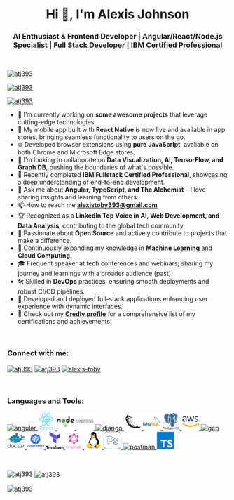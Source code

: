 <h1 align="center">Hi 👋, I'm Alexis Johnson</h1>
<h3 align="center">AI Enthusiast & Frontend Developer | Angular/React/Node.js Specialist | Full Stack Developer | IBM Certified Professional</h3>
<br/>

<p align="left"> <img src="https://komarev.com/ghpvc/?username=atj393&label=Profile%20views&color=0e75b6&style=flat" alt="atj393" /> </p>

<p align="left"> <a href="https://github.com/ryo-ma/github-profile-trophy"><img src="https://github-profile-trophy.vercel.app/?username=atj393" alt="atj393" /></a> </p>

<p align="left"> <a href="https://twitter.com/atj393" target="blank"><img src="https://img.shields.io/twitter/follow/atj393?logo=twitter&style=for-the-badge" alt="atj393" /></a> </p>

- 🔭 I’m currently working on **some awesome projects** that leverage cutting-edge technologies.
- 📱 My mobile app built with **React Native** is now live and available in app stores, bringing seamless functionality to users on the go.
- 🌐 Developed browser extensions using **pure JavaScript**, available on both Chrome and Microsoft Edge stores.
- 👯 I’m looking to collaborate on **Data Visualization, AI, TensorFlow, and Graph DB**, pushing the boundaries of what's possible.
- 📢 Recently completed **IBM Fullstack Certified Professional**, showcasing a deep understanding of end-to-end development.
- 💬 Ask me about **Angular, TypeScript, and The Alchemist** – I love sharing insights and learning from others.
- 📫 How to reach me **alexistoby393@gmail.com**
- 🏆 Recognized as a **LinkedIn Top Voice in AI, Web Development, and Data Analysis**, contributing to the global tech community.
- 🌟 Passionate about **Open Source** and actively contribute to projects that make a difference.
- 🧠 Continuously expanding my knowledge in **Machine Learning** and **Cloud Computing**.
- 🎓 Frequent speaker at tech conferences and webinars, sharing my journey and learnings with a broader audience (past).
- 🛠️ Skilled in **DevOps** practices, ensuring smooth deployments and robust CI/CD pipelines.
- 🚀 Developed and deployed full-stack applications enhancing user experience with dynamic interfaces.
- 📜 Check out my **[Credly profile](https://www.credly.com/users/atj393)** for a comprehensive list of my certifications and achievements.


<br/>
<h3 align="left">Connect with me:</h3>
<p align="left">
<a href="https://twitter.com/atj393" target="blank"><img align="center" src="https://raw.githubusercontent.com/rahuldkjain/github-profile-readme-generator/master/src/images/icons/Social/twitter.svg" alt="atj393" height="30" width="40" /></a>
<a href="https://linkedin.com/in/atj393" target="blank"><img align="center" src="https://raw.githubusercontent.com/rahuldkjain/github-profile-readme-generator/master/src/images/icons/Social/linked-in-alt.svg" alt="atj393" height="30" width="40" /></a>
<a href="https://stackoverflow.com/users/6690593/alexis-toby" target="blank"><img align="center" src="https://raw.githubusercontent.com/rahuldkjain/github-profile-readme-generator/master/src/images/icons/Social/stack-overflow.svg" alt="alexis-toby" height="30" width="40" /></a>
</p>

<br/>
<h3 align="left">Languages and Tools:</h3>
<p align="left">
  <a href="https://angular.io" target="_blank" rel="noreferrer"> <img src="https://angular.io/assets/images/logos/angular/angular.svg" alt="angular" width="40" height="40"/> </a>
  <a href="https://reactjs.org/" target="_blank" rel="noreferrer"> <img src="https://raw.githubusercontent.com/devicons/devicon/master/icons/react/react-original-wordmark.svg" alt="react" width="40" height="40"/> </a>
  <a href="https://nodejs.org/en/" target="_blank" rel="noreferrer"> <img src="https://raw.githubusercontent.com/devicons/devicon/master/icons/nodejs/nodejs-original-wordmark.svg" alt="nodejs" width="40" height="40"/> </a>
  <a href="https://expressjs.com/" target="_blank" rel="noreferrer"> <img src="https://raw.githubusercontent.com/devicons/devicon/master/icons/express/express-original-wordmark.svg" alt="express" width="40" height="40"/> </a>
  <a href="https://www.djangoproject.com/" target="_blank" rel="noreferrer"> <img src="https://static.djangoproject.com/img/logos/django-logo-negative.png" alt="django" width="40" height="40"/> </a>
  <a href="https://flask.palletsprojects.com/" target="_blank" rel="noreferrer"> <img src="https://raw.githubusercontent.com/devicons/devicon/master/icons/flask/flask-original.svg" alt="flask" width="40" height="40"/> </a>
  <a href="https://www.mysql.com/" target="_blank" rel="noreferrer"> <img src="https://raw.githubusercontent.com/devicons/devicon/master/icons/mysql/mysql-original-wordmark.svg" alt="mysql" width="40" height="40"/> </a>
  <a href="https://www.postgresql.org/" target="_blank" rel="noreferrer"> <img src="https://raw.githubusercontent.com/devicons/devicon/master/icons/postgresql/postgresql-original-wordmark.svg" alt="postgresql" width="40" height="40"/> </a>
  <a href="https://aws.amazon.com/" target="_blank" rel="noreferrer"> <img src="https://raw.githubusercontent.com/devicons/devicon/master/icons/amazonwebservices/amazonwebservices-original-wordmark.svg" alt="aws" width="40" height="40"/> </a>
  <a href="https://cloud.google.com/" target="_blank" rel="noreferrer"> <img src="https://www.vectorlogo.zone/logos/google_cloud/google_cloud-icon.svg" alt="gcp" width="40" height="40"/> </a>
  <a href="https://www.docker.com/" target="_blank" rel="noreferrer"> <img src="https://raw.githubusercontent.com/devicons/devicon/master/icons/docker/docker-original-wordmark.svg" alt="docker" width="40" height="40"/> </a>
  <a href="https://kubernetes.io/" target="_blank" rel="noreferrer"> <img src="https://raw.githubusercontent.com/devicons/devicon/master/icons/kubernetes/kubernetes-plain-wordmark.svg" alt="kubernetes" width="40" height="40"/> </a>
  <a href="https://www.terraform.io/" target="_blank" rel="noreferrer"> <img src="https://raw.githubusercontent.com/devicons/devicon/master/icons/terraform/terraform-original-wordmark.svg" alt="terraform" width="40" height="40"/> </a>
  <a href="https://graphql.org/" target="_blank" rel="noreferrer"> <img src="https://raw.githubusercontent.com/devicons/devicon/master/icons/graphql/graphql-plain-wordmark.svg" alt="graphql" width="40" height="40"/> </a>
  <a href="https://www.linux.org/" target="_blank" rel="noreferrer"> <img src="https://raw.githubusercontent.com/devicons/devicon/master/icons/linux/linux-original.svg" alt="linux" width="40" height="40"/> </a>
  <a href="https://www.photoshop.com/en" target="_blank" rel="noreferrer"> <img src="https://raw.githubusercontent.com/devicons/devicon/master/icons/photoshop/photoshop-line.svg" alt="photoshop" width="40" height="40"/> </a>
  <a href="https://postman.com" target="_blank" rel="noreferrer"> <img src="https://www.vectorlogo.zone/logos/getpostman/getpostman-icon.svg" alt="postman" width="40" height="40"/> </a>
  <a href="https://www.typescriptlang.org/" target="_blank" rel="noreferrer"> <img src="https://raw.githubusercontent.com/devicons/devicon/master/icons/typescript/typescript-original.svg" alt="typescript" width="40" height="40"/> </a>
</p>
<br/>

<p><img align="left" src="https://github-readme-stats.vercel.app/api/top-langs?username=atj393&show_icons=true&locale=en&layout=compact" alt="atj393" /></p>

<p>&nbsp;<img align="center" src="https://github-readme-stats.vercel.app/api?username=atj393&show_icons=true&locale=en" alt="atj393" /></p>

<p><img align="center" src="https://github-readme-streak-stats.herokuapp.com/?user=atj393&" alt="atj393" /></p>
